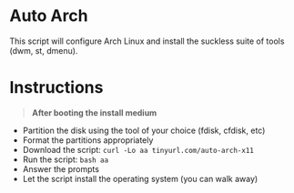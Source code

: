 # Auto Arch
This script will configure Arch Linux and install the suckless suite of tools (dwm, st, dmenu).

# Instructions
> **After booting the install medium**
- Partition the disk using the tool of your choice (fdisk, cfdisk, etc)
- Format the partitions appropriately
- Download the script: `curl -Lo aa tinyurl.com/auto-arch-x11`
- Run the script: `bash aa`
- Answer the prompts
- Let the script install the operating system (you can walk away)
